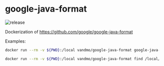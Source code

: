 # google-java-format
![release](https://github.com/vandmo/google-java-format/actions/workflows/test-and-build.yaml/badge.svg)

Dockerization of https://github.com/google/google-java-format

Examples:

```sh
docker run --rm -v ${PWD}:/local vandmo/google-java-format google-java-format -i /local/SomeFile.java 
```

```sh
docker run --rm -v ${PWD}:/local vandmo/google-java-format find /local/ -name '*.java' -exec google-java-format -i {} \;
```
